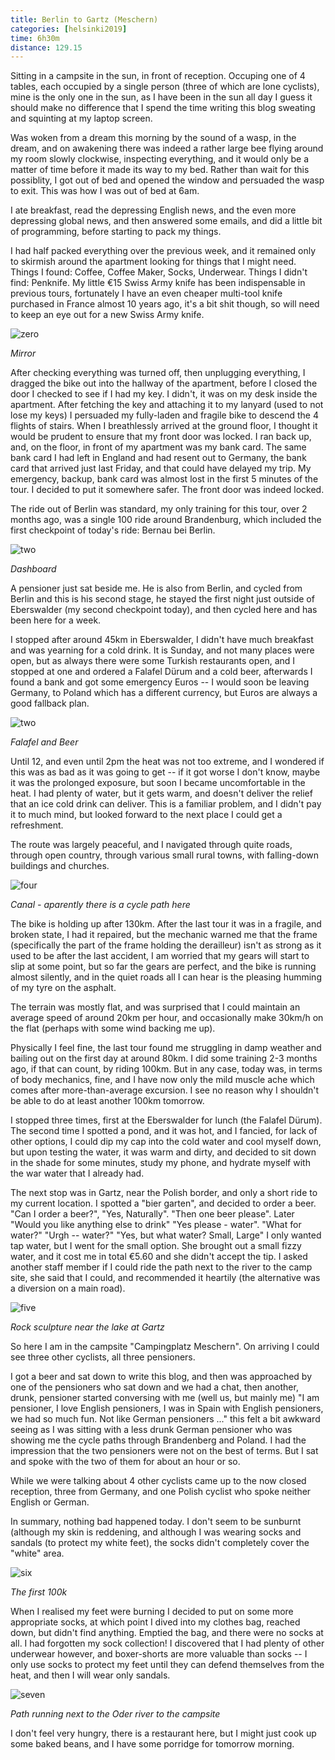 ```yaml
--- 
title: Berlin to Gartz (Meschern)
categories: [helsinki2019]
time: 6h30m
distance: 129.15
---
```


Sitting in a campsite in the sun, in front of reception. Occuping one of 4
tables, each occupied by a single person (three of which are lone cyclists),
mine is the only one in the sun, as I have been in the sun all day I guess it
should make no difference that I spend the time writing this blog sweating and
squinting at my laptop screen.

Was woken from a dream this morning by the sound of a wasp, in the dream, and
on awakening there was indeed a rather large bee flying around my room slowly
clockwise, inspecting everything, and it would only be a matter of time before
it made its way to my bed. Rather than wait for this possiblity, I got out of
bed and opened the window and persuaded the wasp to exit. This was how I was
out of bed at 6am.

I ate breakfast, read the depressing English news, and the even more
depressing global news, and then answered some emails, and did a little bit of
programming, before starting to pack my things. 

I had half packed everything over the previous week, and it remained only to
skirmish around the apartment looking for things that I might need. Things I
found: Coffee, Coffee Maker, Socks, Underwear. Things I didn't find: Penknife.
My little €15 Swiss Army knife has been indispensable in previous tours,
fortunately I have an even cheaper multi-tool knife purchased in France almost
10 years ago, it's a bit shit though, so will need to keep an eye out for a
new Swiss Army knife.

![zero](/images/tallinn/2019-06-30/zero.JPG)

*Mirror*

After checking everything was turned off, then unplugging everything, I
dragged the bike out into the hallway of the apartment, before I closed the
door I checked to see if I had my key. I didn't, it was on my desk inside the
apartment. After fetching the key and attaching it to my lanyard (used to not
lose my keys) I persuaded my fully-laden and fragile bike to descend the 4
flights of stairs. When I breathlessly arrived at the ground floor, I thought
it would be prudent to ensure that my front door was locked. I ran back up,
and, on the floor, in front of my apartment was my bank card. The same bank
card I had left in England and had resent out to Germany, the bank card that
arrived just last Friday, and that could have delayed my trip. My emergency,
backup, bank card was almost lost in the first 5 minutes of the tour. I
decided to put it somewhere safer. The front door was indeed locked.

The ride out of Berlin was standard, my only training for this tour, over 2
months ago, was a single 100 ride around Brandenburg, which included the
first checkpoint of today's ride: Bernau bei Berlin.

![two](/images/tallinn/2019-06-30/two.JPG)

*Dashboard*

A pensioner just sat beside me. He is also from Berlin, and cycled from Berlin
and this is his second stage, he stayed the first night just outside of
Eberswalder (my second checkpoint today), and then cycled here and has been
here for a week.

I stopped after around 45km in Eberswalder, I didn't have much breakfast and
was yearning for a cold drink. It is Sunday, and not many places were open,
but as always there were some Turkish restaurants open, and I stopped at one
and ordered a Falafel Dürum and a cold beer, afterwards I found a bank and got
some emergency Euros -- I would soon be leaving Germany, to Poland which has a
different currency, but Euros are always a good fallback plan.

![two](/images/tallinn/2019-06-30/three.JPG)

*Falafel and Beer*

Until 12, and even until 2pm the heat was not too extreme, and I wondered if
this was as bad as it was going to get -- if it got worse I don't know, maybe
it was the prolonged exposure, but soon I became uncomfortable in the heat. I
had plenty of water, but it gets warm, and doesn't deliver the relief that an
ice cold drink can deliver. This is a familiar problem, and I didn't pay it to
much mind, but looked forward to the next place I could get a refreshment.

The route was largely peaceful, and I navigated through quite roads, through
open country, through various small rural towns, with falling-down buildings
and churches.

![four](/images/tallinn/2019-06-30/four.JPG)

*Canal - aparently there is a cycle path here*

The bike is holding up after 130km. After the last tour it was in a fragile,
and broken state, I had it repaired, but the mechanic warned me that the frame
(specifically the part of the frame holding the derailleur) isn't as strong as
it used to be after the last accident, I am worried that my gears will start
to slip at some point, but so far the gears are perfect, and the bike is
running almost silently, and in the quiet roads all I can hear is the pleasing
humming of my tyre on the asphalt.

The terrain was mostly flat, and was surprised that I could maintain an
average speed of around 20km per hour, and occasionally make 30km/h on the
flat (perhaps with some wind backing me up).

Physically I feel fine, the last tour found me struggling in damp weather and
bailing out on the first day at around 80km. I did some training 2-3 months
ago, if that can count, by riding 100km. But in any case, today was, in terms
of body mechanics, fine, and I have now only the mild muscle ache which comes
after more-than-average excursion. I see no reason why I shouldn't be able to
do at least another 100km tomorrow.

I stopped three times, first at the Eberswalder for lunch (the Falafel Dürum).
The second time I spotted a pond, and it was hot, and I fancied, for lack of
other options, I could dip my cap into the cold water and cool myself down,
but upon testing the water, it was warm and dirty, and decided to sit down in
the shade for some minutes, study my phone, and hydrate myself with the war
water that I already had.

The next stop was in Gartz, near the Polish border, and only a short ride to
my current location. I spotted a "bier garten", and decided to order a beer.
"Can I order a beer?", "Yes, Naturally". "Then one beer please". Later "Would
you like anything else to drink" "Yes please - water". "What for water?" "Urgh
-- water?" "Yes, but what water? Small, Large" I only wanted tap water, but I
went for the small option. She brought out a small fizzy water, and it cost me
in total €5.60 and she didn't accept the tip. I asked another staff member if
I could ride the path next to the river to the camp site, she said that I
could, and recommended it heartily (the alternative was a diversion on a main
road).

![five](/images/tallinn/2019-06-30/six.JPG)

*Rock sculpture near the lake at Gartz*

So here I am in the campsite "Campingplatz Meschern". On arriving I could see
three other cyclists, all three pensioners.

I got a beer and sat down to write this blog, and then was approached by one
of the pensioners who sat down and we had a chat, then another, drunk,
pensioner started conversing with me (well us, but mainly me) "I am pensioner,
I love English pensioners, I was in Spain with English pensioners, we had so
much fun. Not like German pensioners ..." this felt a bit awkward seeing as I
was sitting with a less drunk German pensioner who was showing me the cycle
paths through Brandenberg and Poland. I had the impression that the two
pensioners were not on the best of terms. But I sat and spoke with the two of
them for about an hour or so.

While we were talking about 4 other cyclists came up to the now closed
reception, three from Germany, and one Polish cyclist who spoke neither
English or German.

In summary, nothing bad happened today. I don't seem to be sunburnt (although
my skin is reddening, and although I was wearing socks and sandals (to protect
my white feet), the socks didn't completely cover the "white" area.

![six](/images/tallinn/2019-06-30/seven.JPG)

*The first 100k*

When I realised my feet were burning I decided to put on some more appropriate
socks, at which point I dived into my clothes bag, reached down, but didn't
find anything. Emptied the bag, and there were no socks at all. I had
forgotten my sock collection! I discovered that I had plenty of other
underwear however, and boxer-shorts are more valuable than socks -- I only use
socks to protect my feet until they can defend themselves from the heat, and
then I will wear only sandals.

![seven](/images/tallinn/2019-06-30/eight.JPG)

*Path running next to the Oder river to the campsite*

I don't feel very hungry, there is a restaurant here, but I might just cook up
some baked beans, and I have some porridge for tomorrow morning.

